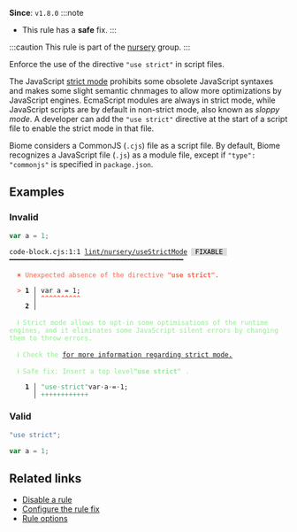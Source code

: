 **Since**: `v1.8.0`
:::note
- This rule has a **safe** fix.
:::

:::caution
This rule is part of the [nursery](/linter/rules/#nursery) group.
:::

Enforce the use of the directive `"use strict"` in script files.

The JavaScript [strict mode](https://developer.mozilla.org/en-US/docs/Web/JavaScript/Reference/Strict_mode) prohibits some obsolete JavaScript syntaxes and makes some slight semantic chnmages to allow more optimizations by JavaScript engines.
EcmaScript modules are always in strict mode, while JavaScript scripts are by default in non-strict mode, also known as _sloppy mode_.
A developer can add the `"use strict"` directive at the start of a script file to enable the strict mode in that file.

Biome considers a CommonJS (`.cjs`) file as a script file.
By default, Biome recognizes a JavaScript file (`.js`) as a module file, except if `"type": "commonjs"` is specified in `package.json`.

## Examples

### Invalid

```cjs
var a = 1;
```

<pre class="language-text"><code class="language-text">code-block.cjs:1:1 <a href="https://biomejs.dev/linter/rules/use-strict-mode">lint/nursery/useStrictMode</a> <span style="color: #000; background-color: #ddd;"> FIXABLE </span> ━━━━━━━━━━━━━━━━━━━━━━━━━━━━━━━━━━━━━━━━━━━━<br /><br /><strong><span style="color: Tomato;">  </span></strong><strong><span style="color: Tomato;">✖</span></strong> <span style="color: Tomato;">Unexpected absence of the directive </span><span style="color: Tomato;"><strong>&quot;use strict&quot;.</strong></span><br />  <br /><strong><span style="color: Tomato;">  </span></strong><strong><span style="color: Tomato;">&gt;</span></strong> <strong>1 │ </strong>var a = 1;<br />   <strong>   │ </strong><strong><span style="color: Tomato;">^</span></strong><strong><span style="color: Tomato;">^</span></strong><strong><span style="color: Tomato;">^</span></strong><strong><span style="color: Tomato;">^</span></strong><strong><span style="color: Tomato;">^</span></strong><strong><span style="color: Tomato;">^</span></strong><strong><span style="color: Tomato;">^</span></strong><strong><span style="color: Tomato;">^</span></strong><strong><span style="color: Tomato;">^</span></strong><strong><span style="color: Tomato;">^</span></strong><br />    <strong>2 │ </strong><br />  <br /><strong><span style="color: lightgreen;">  </span></strong><strong><span style="color: lightgreen;">ℹ</span></strong> <span style="color: lightgreen;">Strict mode allows to opt-in some optimisations of the runtime engines, and it eliminates some JavaScript silent errors by changing them to throw errors.</span><br />  <br /><strong><span style="color: lightgreen;">  </span></strong><strong><span style="color: lightgreen;">ℹ</span></strong> <span style="color: lightgreen;">Check the </span><span style="color: lightgreen;"><a href="https://developer.mozilla.org/en-US/docs/Web/JavaScript/Reference/Strict_mode">for more information regarding strict mode.</a></span><br />  <br /><strong><span style="color: lightgreen;">  </span></strong><strong><span style="color: lightgreen;">ℹ</span></strong> <span style="color: lightgreen;">Safe fix</span><span style="color: lightgreen;">: </span><span style="color: lightgreen;">Insert a top level</span><span style="color: lightgreen;"><strong>&quot;use strict&quot; </strong></span><span style="color: lightgreen;">.</span><br />  <br /><strong>  </strong><strong>  1 │ </strong><span style="color: MediumSeaGreen;">&quot;</span><span style="color: MediumSeaGreen;">u</span><span style="color: MediumSeaGreen;">s</span><span style="color: MediumSeaGreen;">e</span><span style="opacity: 0.8;"><span style="color: MediumSeaGreen;">·</span></span><span style="color: MediumSeaGreen;">s</span><span style="color: MediumSeaGreen;">t</span><span style="color: MediumSeaGreen;">r</span><span style="color: MediumSeaGreen;">i</span><span style="color: MediumSeaGreen;">c</span><span style="color: MediumSeaGreen;">t</span><span style="color: MediumSeaGreen;">&quot;</span>var<span style="opacity: 0.8;">·</span>a<span style="opacity: 0.8;">·</span>=<span style="opacity: 0.8;">·</span>1;<br /><strong>  </strong><strong>    │ </strong><span style="color: MediumSeaGreen;">+</span><span style="color: MediumSeaGreen;">+</span><span style="color: MediumSeaGreen;">+</span><span style="color: MediumSeaGreen;">+</span><span style="color: MediumSeaGreen;">+</span><span style="color: MediumSeaGreen;">+</span><span style="color: MediumSeaGreen;">+</span><span style="color: MediumSeaGreen;">+</span><span style="color: MediumSeaGreen;">+</span><span style="color: MediumSeaGreen;">+</span><span style="color: MediumSeaGreen;">+</span><span style="color: MediumSeaGreen;">+</span>          <br /></code></pre>

### Valid

```cjs
"use strict";

var a = 1;
```

## Related links

- [Disable a rule](/linter/#disable-a-lint-rule)
- [Configure the rule fix](/linter#configure-the-rule-fix)
- [Rule options](/linter/#rule-options)

